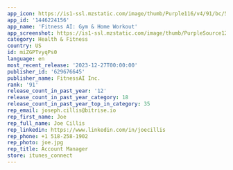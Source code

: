 ```yaml
---
app_icon: https://is1-ssl.mzstatic.com/image/thumb/Purple116/v4/91/bc/5f/91bc5f85-9b55-ceb9-de3b-f6089a560227/AppIcon-0-0-1x_U007emarketing-0-7-0-85-220.png/1024x1024bb.png
app_id: '1446224156'
app_name: 'Fitness AI: Gym & Home Workout'
app_screenshot: https://is1-ssl.mzstatic.com/image/thumb/PurpleSource126/v4/86/52/48/865248c9-a7a1-d111-6765-385fd710ee54/a6e7ae74-f9b2-4909-b573-9398d3cca5ed_1.jpg/1284x2778bb.png
category: Health & Fitness
country: US
id: miZGPTvyqPs0
language: en
most_recent_release: '2023-12-27T00:00:00'
publisher_id: '629676645'
publisher_name: FitnessAI Inc.
rank: '91'
release_count_in_past_year: '12'
release_count_in_past_year_category: 18
release_count_in_past_year_top_in_category: 35
rep_email: joseph.cillis@bitrise.io
rep_first_name: Joe
rep_full_name: Joe Cillis
rep_linkedin: https://www.linkedin.com/in/joecillis
rep_phone: +1 518-258-1902
rep_photo: joe.jpg
rep_title: Account Manager
store: itunes_connect
---
```

